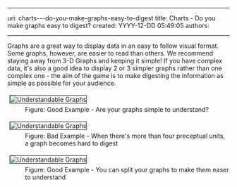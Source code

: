 

---
uri: charts---do-you-make-graphs-easy-to-digest
title: Charts - Do you make graphs easy to digest?
created: YYYY-12-DD 05:49:05
authors:

---




<span class='intro'> <p>Graphs are a great way to display data in an easy to follow visual format. Some 
                    graphs, however, are easier to read than others. We recommend staying away from 
                    3-D Graphs and keeping it simple! If you have complex data, it's also a good 
                    idea to display 2 or 3 simpler graphs rather than one complex one - the aim of 
                    the game is to make digesting the information as simple as possible for your 
                    audience.
                </p> </span>

<dl class="goodImage"><dt> 
      <img border="1" alt="Understandable Graphs" src="http&#58;//www.ssw.com.au/ssw/Standards/Rules/Images%5cGraph.jpg" style="margin&#58;5px;" />
   </dt><dd> Figure&#58; Good Example - Are your graphs simple to understand?</dd></dl><dl class="badImage"><dt> 
      <img border="1" alt="Understandable Graphs" src="http&#58;//www.ssw.com.au/ssw/Standards/Rules/Images%5cbadGraph.jpg" style="margin&#58;5px;" />
   </dt><dd> Figure&#58; Bad Example - When there's more than four preceptual units, a graph becomes hard to digest</dd></dl><dl class="goodImage"><dt> 
      <img border="1" alt="Understandable Graphs" src="http&#58;//www.ssw.com.au/ssw/Standards/Rules/Images%5cGoodGraph.jpg" style="margin&#58;5px;" />
   </dt><dd> Figure&#58; Good Example - You can split your graphs to make them easer to understand</dd></dl>


